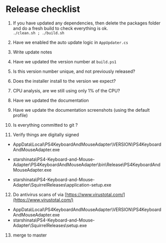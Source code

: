 # Release checklist


1. If you have updated any dependencies, then delete the packages folder and do a fresh build to check everything is ok.<br>
 ` ./clean.sh ; ./build.sh `

2. Have we enabled the auto update logic in ` AppUpdater.cs `

3. Write update notes

4. Have we updated the version number at ` build.ps1 `

5. Is this version number unique, and not previously released?

6. Does the installer install to the version we expect?

7. CPU analysis, are we still using only 1% of the CPU?

8. Have we updated the documentation

9. Have we update the documentation screenshots (using the default profile)

10. Is everything committed to git ?

11. Verify things are digitally signed

  * AppData\Local\PS4KeyboardAndMouseAdapter\VERSION\PS4KeyboardAndMouseAdapter.exe 

  * starshinata\PS4-Keyboard-and-Mouse-Adapter\PS4KeyboardAndMouseAdapter\bin\Release\PS4KeyboardAndMouseAdapter.exe 

  * starshinata\PS4-Keyboard-and-Mouse-Adapter\SquirrelReleases\application-setup.exe

12. Do antivirus scans of via [https://www.virustotal.com/](https://www.virustotal.com/)
   * AppData\Local\PS4KeyboardAndMouseAdapter\VERSION\PS4KeyboardAndMouseAdapter.exe 
   * starshinata\PS4-Keyboard-and-Mouse-Adapter\SquirrelReleases\setup.exe

13. merge to master
